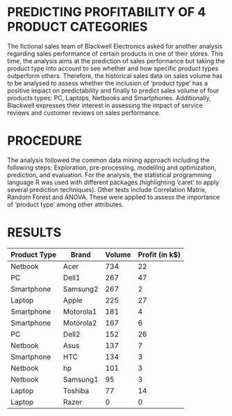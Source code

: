 # PREDICTING PROFITABILITY OF 4 PRODUCT CATEGORIES

The fictional sales team of Blackwell Electronics asked for another analysis regarding sales performance of certain products in one of their stores. This time, the analysis aims at the prediction of sales performance but taking the product type into account to see whether and how specific product types outperform others. Therefore, the historical sales data on sales volume has to be analysed to assess whether the inclusion of ‘product type’ has a positive impact on predictability and finally to predict sales volume of four products types: PC, Laptops, Netbooks and Smartphones.
Additionally, Blackwell expresses their interest in assessing the impact of service reviews and customer reviews on sales performance.

# PROCEDURE

The analysis followed the common data mining approach including the following steps:
Exploration, pre-processing, modelling and optimization, prediction, and evaluation.
For the analysis, the statistical programming language R was used with different packages (highlighting ‘caret’ to apply several prediction techniques). Other tests include Correlation Matrix, Random Forest and ANOVA. These were applied to assess the importance of ‘product type’ among other attributes.

# RESULTS

Product Type | Brand    | Volume  | Profit (in k$)
------------ | -------  | ------  | ------  
Netbook	     |Acer	    | 734     | 22 
PC	         |Dell1	    | 267     | 47 
Smartphone	 |Samsung2  | 267     | 2 
Laptop	     |Apple	    | 225     | 27
Smartphone	 |Motorola1	| 181     | 4
Smartphone	 |Motorola2	| 167     | 6
PC	         |Dell2	    | 152     | 26
Netbook	     |Asus	    | 137     | 7
Smartphone	 |HTC	      | 134     | 3
Netbook	     |hp	      | 101     | 3
Netbook	     |Samsung1	| 95      | 3
Laptop	     |Toshiba	  | 77      | 14
Laptop	     |Razer	    | 0       | 0
